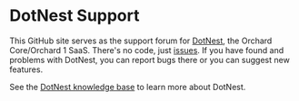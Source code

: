# DotNest Support

This GitHub site serves as the support forum for [DotNest](https://dotnest.com/), the Orchard Core/Orchard 1 SaaS. There's no code, just [issues](https://github.com/Lombiq/DotNest-Support/issues). If you have found and problems with DotNest, you can report bugs there or you can suggest new features.

See the [DotNest knowledge base](https://dotnest.com/knowledge-base/) to learn more about DotNest.
